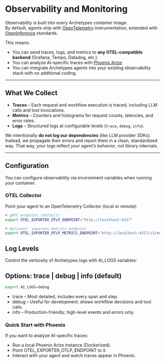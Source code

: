 # Observability and Monitoring

Observability is built into every Archetypes container image.  
By default, agents ship with [OpenTelemetry](https://opentelemetry.io/) instrumentation, extended with [OpenInference](https://arize-ai.github.io/openinference) standards.  

This means:
- You can send traces, logs, and metrics to **any OTEL-compatible backend** (Grafana, Tempo, Datadog, etc.).
- You can analyze AI-specific traces with [Phoenix Arize](https://phoenix.arize.com).
- You can integrate Archetypes agents into your existing observability stack with no additional coding.

---

## What We Collect

- **Traces** – Each request and workflow execution is traced, including LLM calls and tool invocations.  
- **Metrics** – Counters and histograms for request counts, latencies, and error rates.  
- **Logs** – Structured logs at configurable levels (`trace`, `debug`, `info`).  

We intentionally **do not log our dependencies** (like LLM provider SDKs). Instead, we propagate their errors and report them in a clean, standardized way. That way, your logs reflect *your agent’s behavior*, not library internals.

---

## Configuration

You can configure observability via environment variables when running your container.

### OTEL Collector

Point your agent to an OpenTelemetry Collector (local or remote):

```sh
# gRPC endpoint (default)
export OTEL_EXPORTER_OTLP_ENDPOINT="http://localhost:4317"

# Optional: separate metrics endpoint
export OTEL_EXPORTER_OTLP_METRICS_ENDPOINT="http://localhost:4317/v1/metrics"
```

## Log Levels

Control the verbosity of Archetypes logs with AI_LOGS variables:

## Options: trace | debug | info (default)

```sh
export AI_LOGS=debug
```

* trace – Most detailed, includes every span and step.
* debug – Useful for development; shows workflow decisions and tool calls.
* info – Production-friendly; high-level events and errors only.

### Quick Start with Phoenix

If you want to analyze AI-specific traces:
* Run a local Phoenix Arize instance (Dockerized).
* Point OTEL_EXPORTER_OTLP_ENDPOINT to it.
* Interact with your agent and watch traces appear in Phoenix.